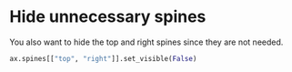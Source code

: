 # Hide unnecessary spines

You also want to hide the top and right spines since they are not needed.

```python
ax.spines[["top", "right"]].set_visible(False)
```
